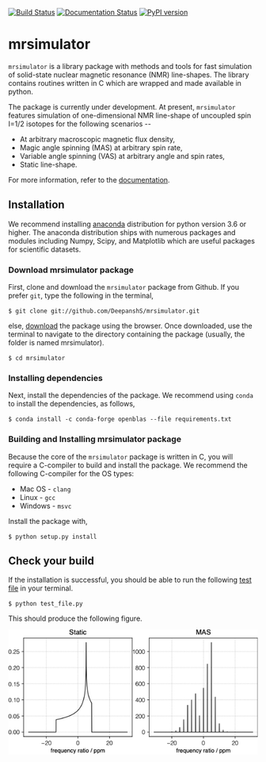 [![Build Status](https://travis-ci.org/DeepanshS/mrsimulator.svg?branch=master)](https://travis-ci.org/DeepanshS/mrsimulator)
[![Documentation Status](https://readthedocs.org/projects/mrsimulator/badge/?version=stable)](https://mrsimulator.readthedocs.io/en/stable/?badge=stable)
[![PyPI version](https://badge.fury.io/py/mrsimulator.svg)](https://badge.fury.io/py/mrsimulator)

# mrsimulator

`mrsimulator` is a library package with methods and tools for fast
simulation of solid-state nuclear magnetic resonance (NMR) line-shapes.
The library contains routines written in C which are wrapped and made
available in python.

The package is currently under development. At present, `mrsimulator` features
simulation of one-dimensional NMR line-shape of uncoupled spin
I=1/2 isotopes for the following scenarios --

- At arbitrary macroscopic magnetic flux density,
- Magic angle spinning (MAS) at arbitrary spin rate,
- Variable angle spinning (VAS) at arbitrary angle and spin rates,
- Static line-shape.

For more information, refer to the
[documentation](https://deepanshs.github.io/mrsimulator/).

## Installation

We recommend installing [anaconda](https://www.anaconda.com/distribution/)
distribution for python version 3.6 or higher. The anaconda distribution
ships with numerous packages and modules including Numpy, Scipy, and Matplotlib
which are useful packages for scientific datasets.

### Download mrsimulator package

First, clone and download the `mrsimulator` package from Github. If you prefer
`git`, type the following in the terminal,

    $ git clone git://github.com/DeepanshS/mrsimulator.git

else, [download](https://github.com/DeepanshS/mrsimulator) the package using
the browser. Once downloaded, use the terminal to navigate to the directory
containing the package (usually, the folder is named mrsimulator).

    $ cd mrsimulator

### Installing dependencies

Next, install the dependencies of the package. We recommend using `conda` to
install the dependencies, as follows,

    $ conda install -c conda-forge openblas --file requirements.txt

### Building and Installing mrsimulator package

Because the core of the `mrsimulator` package is written in C, you will
require a C-compiler to build and install the package. We recommend the
following C-compiler for the OS types:

- Mac OS - `clang`
- Linux - `gcc`
- Windows - `msvc`

Install the package with,

    $ python setup.py install

## Check your build

If the installation is successful, you should be able to run the following
[test file](https://raw.github.com/DeepanshS/mrsimulator-test/master/test_file.py?raw=true)
in your terminal.

    $ python test_file.py

This should produce the following figure.

![alt text](https://raw.githubusercontent.com/DeepanshS/mrsimulator/master/docs/_static/test_output.png)
